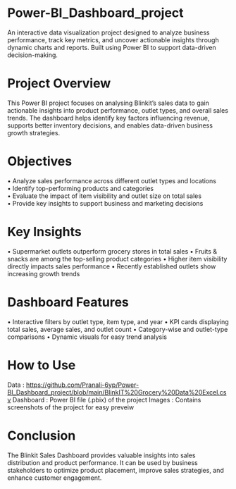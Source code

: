 # Power-BI_Dashboard_project
An interactive data visualization project designed to analyze business performance, track key metrics, and uncover actionable insights through dynamic charts and reports. Built using Power BI to support data-driven decision-making.

# Project Overview
This Power BI project focuses on analysing Blinkit’s sales data to gain actionable insights into product performance, outlet types, and overall sales trends. The dashboard helps identify key factors influencing revenue, supports better inventory decisions, and enables data-driven business growth strategies.

# Objectives
•	Analyze sales performance across different outlet types and locations <br>
•	Identify top-performing products and categories <br>
•	Evaluate the impact of item visibility and outlet size on total sales <br> 
•	Provide key insights to support business and marketing decisions

# Key Insights
•	Supermarket outlets outperform grocery stores in total sales
•	Fruits & snacks are among the top-selling product categories
•	Higher item visibility directly impacts sales performance
•	Recently established outlets show increasing growth trends

# Dashboard Features
•	Interactive filters by outlet type, item type, and year
•	KPI cards displaying total sales, average sales, and outlet count
•	Category-wise and outlet-type comparisons
•	Dynamic visuals for easy trend analysis

# How to Use
Data : https://github.com/Pranali-6yp/Power-BI_Dashboard_project/blob/main/BlinkIT%20Grocery%20Data%20Excel.csv
Dashboard : Power BI file (.pbix) of the project
Images : Contains screenshots of the project for easy preveiw

# Conclusion
The Blinkit Sales Dashboard provides valuable insights into sales distribution and product performance. It can be used by business stakeholders to optimize product placement, improve sales strategies, and enhance customer engagement.
